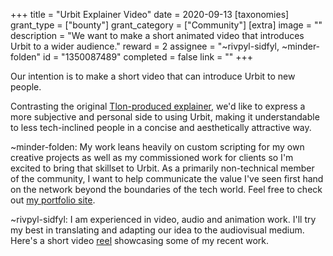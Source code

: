 +++
title = "Urbit Explainer Video"
date = 2020-09-13
[taxonomies]
grant_type = ["bounty"]
grant_category = ["Community"]
[extra]
image = ""
description = "We want to make a short animated video that introduces Urbit to a wider audience."
reward = 2
assignee = "~rivpyl-sidfyl, ~minder-folden"
id = "1350087489"
completed = false
link = ""
+++

Our intention is to make a short video that can introduce Urbit to new people.

Contrasting the original [Tlon-produced explainer](https://www.youtube.com/watch?v=M04AKTCDavc), we'd like to express a more subjective and personal side to using Urbit, making it understandable to less tech-inclined people in a concise and aesthetically attractive way.

~minder-folden: My work leans heavily on custom scripting for my own creative projects as well as my commissioned work for clients so I'm excited to bring that skillset to Urbit. As a primarily non-technical member of the community, I want to help communicate the value I've seen first hand on the network beyond the boundaries of the tech world. Feel free to check out [my portfolio site](https://www.jonathanpritchard.me/).

~rivpyl-sidfyl: I am experienced in video, audio and animation work. 
I'll try my best in translating and adapting our idea to the audiovisual medium.
Here's a short video [reel](https://streamable.com/lpzh4s) showcasing some of my recent work.
    